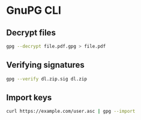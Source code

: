# GnuPG CLI

## Decrypt files

```sh
gpg --decrypt file.pdf.gpg > file.pdf
```

## Verifying signatures

```sh
gpg --verify dl.zip.sig dl.zip
```

## Import keys

```sh
curl https://example.com/user.asc | gpg --import
```

